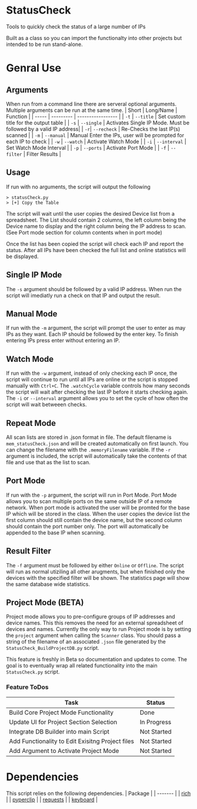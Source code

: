 # StatusCheck
Tools to quickly check the status of a large number of IPs

Built as a class so you can import the functionalty into other projects but intended to be run stand-alone.

# Genral Use
## Arguments
When run from a command line there are serveral optional arguments. Multiple arguments can be run at the same time.
| Short | Long/Name | Function | 
| ----- | --------- | ----------------- |
| `-t` | `--title` | Set custom title for the output table |
| `-s` | `--single` | Activates Single IP Mode. Must be followed by a valid IP address| 
| `-r`| `--recheck` | Re-Checks the last IP(s) scanned |
| `-m` | `--manual` | Manual Enter the IPs, user will be prompted for each IP to check |
| `-w` | `--watch` | Activate Watch Mode |
| `-i` | `--interval` | Set Watch Mode Interval |
| `-p` | `--ports` | Activate Port Mode |
| `-f` | `--filter` | Filter Results |

## Usage
If run with no arguments, the script will output the following
```
> statusCheck.py
> [+] Copy the Table
```
The script will wait until the user copies the desired Device list from a spreadsheet. The List should contain 2 columns, the left column being the Device name to display and the right column being the IP address to scan. (See Port mode section for column contents when in port mode)

Once the list has been copied the script will check each IP and report the status. After all IPs have been checked the full list and online statistics will be displayed.

## Single IP Mode
The `-s` argument should be followed by a valid IP address. When run the script will imediatly run a check on that IP and output the result.

## Manual Mode
If run with the `-m` argument, the script will prompt the user to enter as may IPs as they want. Each IP should be followed by the enter key. To finish entering IPs press enter without entering an IP.

## Watch Mode
If run with the `-w` argument, instead of only checking each IP once, the script will continue to run until all IPs are online or the script is stopped manually with `Ctrl+C`. The `.watchCycle` variable controls how many seconds the script will wait after checking the last IP before it starts checking again. The `-i` or `--interval` argument allows you to set the cycle of how often the script will wait betweeen checks.

## Repeat Mode
All scan lists are stored in .json format in file. The default filename is `mem_statusCheck.json` and will be created automatically on first launch. You can change the filename with the `.memoryFilename` variable. If the `-r` argument is included, the script will automatically take the contents of that file and use that as the list to scan.

## Port Mode
If run with the `-p` argument, the script will run in Port Mode. Port Mode allows you to scan multiple ports on the same outside IP of a remote network. When port mode is activated the user will be promted for the base IP which will be stored in the class. When the user copies the device list the first column should still contain the device name, but the second column should contain the port number only. The port will automatically be appended to the base IP when scanning.

## Result Filter
The `-f` argument must be followed by either `Online` or `Offline`. The script will run as normal utiziling all other arugments, but when finished only the devices with the specified filter will be shown. The statistics page will show the same database wide statistics.

## Project Mode (BETA)
Project mode allows you to pre-configure groups of IP addresses and device names. This this removes the need for an external spreadsheet of devices and names. Currently the only way to run Project mode is by setting the `project` argument when calling the `Scanner` class. You should pass a string of the filename of an associated `.json` file generated by the `StatusCheck_BuildProjectDB.py` script.

This feature is freshly in Beta so documentation and updates to come. The goal is to eventually wrap all related functionality into the main `StatusCheck.py` script.

### Feature ToDos
| Task | Status |
| ------------------------------- | -------|
| Build Core Project Mode Functionality | Done |
| Update UI for Project Section Selection | In Progress |
| Integrate DB Builder into main Script | Not Started |
| Add Functionality to Edit Exisitng Project files | Not Started |
| Add Argument to Activate Project Mode | Not Started |

# Dependencies
This script relies on the following dependencies.
| Package |
| ------- |
| [rich](https://github.com/Textualize/rich) |
| [pyperclip](https://pypi.org/project/pyperclip/) |
| [requests](https://pypi.org/project/requests/) |
| [keyboard](https://pypi.org/project/keyboard/) |
